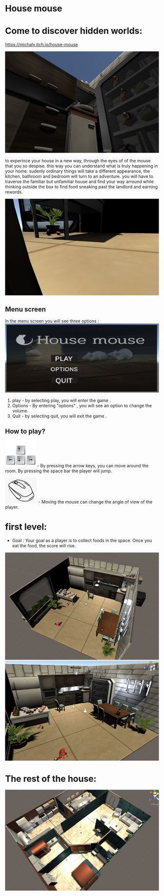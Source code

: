 # House mouse 
# Come to discover hidden worlds:
 
 https://michaly.itch.io/house-mouse
 
![](images/mouseView1.jpg)

to experince your house in a new way, through the eyes of of the mouse that you so despise. this way you can understand what is truly happening in your home. sudenly ordinary things will take a different appearance, the kitchen, bathroom and bedroom will turn to an adventure. you will have to traverse the familiar but unfamiliar house and find your way arround while thinking outside the box to find food sneaking past the landlord and earning rewords.  
 
 ![](images/mouseView3.jpg)
 
## Menu screen

In the menu screen you will see three options : 
 ![](images/menu.jpg)
1. play - by selecting play, you will enter the game .
2. Options - By entering "options" , you will see an option to change the volume.
3. Quit - by selecting quit, you will exit the game .
 
 ## How to play?

  ![](images/keys1.jpg) - By pressing the arrow keys, you can move around the room.
By pressing the space bar the player will jump.

 ![](images/mouse1.jpg) - Moving the mouse can change the angle of view of the player.


 # first level:
 
-  Goal : Your goal as a player is to collect foods in the space. Once you eat the food, the score will rise.
 
 
![](images/1.jpg)
![](images/2.jpg)

# The rest of the house:
![](images/house.jpg)

